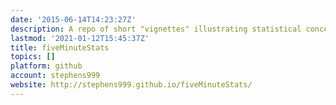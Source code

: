 ```yaml
---
date: '2015-06-14T14:23:27Z'
description: A repo of short "vignettes" illustrating statistical concepts
lastmod: '2021-01-12T15:45:37Z'
title: fiveMinuteStats
topics: []
platform: github
account: stephens999
website: http://stephens999.github.io/fiveMinuteStats/
---
```


